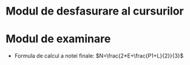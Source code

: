 # Modul de desfasurare al cursurilor


# Modul de examinare

+ Formula de calcul a notei finale: $N=\frac{2*E+\frac{P1+L}{2}}{3}$
